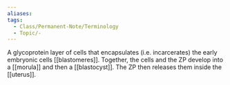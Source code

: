 ```yaml
---
aliases: 
tags:
  - Class/Permanent-Note/Terminology
  - Topic/-
---
```

A glycoprotein layer of cells that encapsulates (i.e. incarcerates) the early embryonic cells [[blastomeres]]. Together, the cells and the ZP develop into a [[morula]] and then a [[blastocyst]]. The ZP then releases them inside the [[uterus]].